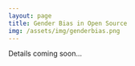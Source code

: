 ```yaml
---
layout: page
title: Gender Bias in Open Source
img: /assets/img/genderbias.png
---
```

Details coming soon...
